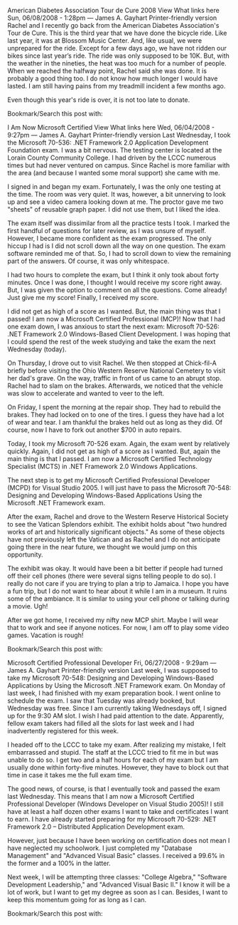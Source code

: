 American Diabetes Association Tour de Cure 2008
View
What links here
Sun, 06/08/2008 - 1:28pm — James A. Gayhart
Printer-friendly version
Rachel and I recently go back from the American Diabetes Association's Tour de Cure. This is the third year that we have done the bicycle ride. Like last year, it was at Blossom Music Center. And, like usual, we were unprepared for the ride. Except for a few days ago, we have not ridden our bikes since last year’s ride. The ride was only supposed to be 10K. But, with the weather in the nineties, the heat was too much for a number of people. When we reached the halfway point, Rachel said she was done. It is probably a good thing too. I do not know how much longer I would have lasted. I am still having pains from my treadmill incident a few months ago.

Even though this year's ride is over, it is not too late to donate.

Bookmark/Search this post with:

I Am Now Microsoft Certified
View
What links here
Wed, 06/04/2008 - 9:27pm — James A. Gayhart
Printer-friendly version
Last Wednesday, I took the Microsoft 70-536: .NET Framework 2.0 Application Development Foundation exam. I was a bit nervous. The testing center is located at the Lorain County Community College. I had driven by the LCCC numerous times but had never ventured on campus. Since Rachel is more familiar with the area (and because I wanted some moral support) she came with me.

I signed in and began my exam. Fortunately, I was the only one testing at the time. The room was very quiet. It was, however, a bit unnerving to look up and see a video camera looking down at me. The proctor gave me two "sheets" of reusable graph paper. I did not use them, but I liked the idea.

The exam itself was dissimilar from all the practice tests I took. I marked the first handful of questions for later review, as I was unsure of myself. However, I became more confident as the exam progressed. The only hiccup I had is I did not scroll down all the way on one question. The exam software reminded me of that. So, I had to scroll down to view the remaining part of the answers. Of course, it was only whitespace.

I had two hours to complete the exam, but I think it only took about forty minutes. Once I was done, I thought I would receive my score right away. But, I was given the option to comment on all the questions. Come already! Just give me my score! Finally, I received my score.

I did not get as high of a score as I wanted. But, the main thing was that I passed! I am now a Microsoft Certified Professional (MCP)! Now that I had one exam down, I was anxious to start the next exam: Microsoft 70-526: .NET Framework 2.0 Windows-Based Client Development. I was hoping that I could spend the rest of the week studying and take the exam the next Wednesday (today).

On Thursday, I drove out to visit Rachel. We then stopped at Chick-fil-A briefly before visiting the Ohio Western Reserve National Cemetery to visit her dad's grave. On the way, traffic in front of us came to an abrupt stop. Rachel had to slam on the brakes. Afterwards, we noticed that the vehicle was slow to accelerate and wanted to veer to the left.

On Friday, I spent the morning at the repair shop. They had to rebuild the brakes. They had locked on to one of the tires. I guess they have had a lot of wear and tear. I am thankful the brakes held out as long as they did. Of course, now I have to fork out another $700 in auto repairs.

Today, I took my Microsoft 70-526 exam. Again, the exam went by relatively quickly. Again, I did not get as high of a score as I wanted. But, again the main thing is that I passed. I am now a Microsoft Certified Technology Specialist (MCTS) in .NET Framework 2.0 Windows Applications.

The next step is to get my Microsoft Certified Professional Developer (MCPD) for Visual Studio 2005. I will just have to pass the Microsoft 70-548: Designing and Developing Windows-Based Applications Using the Microsoft .NET Framework exam.

After the exam, Rachel and drove to the Western Reserve Historical Society to see the Vatican Splendors exhibit. The exhibit holds about "two hundred works of art and historically significant objects." As some of these objects have not previously left the Vatican and as Rachel and I do not anticipate going there in the near future, we thought we would jump on this opportunity.

The exhibit was okay. It would have been a bit better if people had turned off their cell phones (there were several signs telling people to do so). I really do not care if you are trying to plan a trip to Jamaica. I hope you have a fun trip, but I do not want to hear about it while I am in a museum. It ruins some of the ambiance. It is similar to using your cell phone or talking during a movie. Ugh!

After we got home, I received my nifty new MCP shirt. Maybe I will wear that to work and see if anyone notices. For now, I am off to play some video games. Vacation is rough!

Bookmark/Search this post with:


Microsoft Certified Professional Developer
Fri, 06/27/2008 - 9:29am — James A. Gayhart
Printer-friendly version
Last week, I was supposed to take my Microsoft 70-548: Designing and Developing Windows-Based Applications by Using the Microsoft .NET Framework exam. On Monday of last week, I had finished with my exam preparation book. I went online to schedule the exam. I saw that Tuesday was already booked, but Wednesday was free. Since I am currently taking Wednesdays off, I signed up for the 9:30 AM slot. I wish I had paid attention to the date. Apparently, fellow exam takers had filled all the slots for last week and I had inadvertently registered for this week.

I headed off to the LCCC to take my exam. After realizing my mistake, I felt embarrassed and stupid. The staff at the LCCC tried to fit me in but was unable to do so. I get two and a half hours for each of my exam but I am usually done within forty-five minutes. However, they have to block out that time in case it takes me the full exam time.

The good news, of course, is that I eventually took and passed the exam last Wednesday. This means that I am now a Microsoft Certified Professional Developer (Windows Developer on Visual Studio 2005)! I still have at least a half dozen other exams I want to take and certificates I want to earn. I have already started preparing for my Microsoft 70-529: .NET Framework 2.0 – Distributed Application Development exam.

However, just because I have been working on certification does not mean I have neglected my schoolwork. I just completed my "Database Management" and "Advanced Visual Basic" classes. I received a 99.6% in the former and a 100% in the latter.

Next week, I will be attempting three classes: "College Algebra," "Software Development Leadership," and "Advanced Visual Basic II." I know it will be a lot of work, but I want to get my degree as soon as I can. Besides, I want to keep this momentum going for as long as I can.

Bookmark/Search this post with: